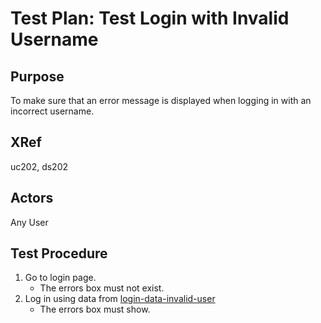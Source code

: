 Test Plan: Test Login with Invalid Username
===========================================

## Purpose

To make sure that an error message is displayed when logging in with an
incorrect username.


## XRef

uc202, ds202


## Actors

Any User


## Test Procedure

1. Go to login page.
    * The errors box must not exist.
2. Log in using data from [login-data-invalid-user](../../casper/testdata/login-data-invalid-user.yml)
    * The errors box must show.


